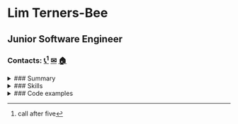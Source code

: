 # Lim Terners-Bee

## Junior Software Engineer

### Contacts: [📞](tel:+12137483647)[^1] [✉︎](mailto:limtb@cern.ch) [🏠](https://maps.app.goo.gl/MtVrDK2bUQJe9XAF6)

<details>
  <summary>### Summary</summary>
- **goal:** create internet
- **wishes:**  connectivity with no strings attached
- **important for me:** advance the ==Web== to empower humanity
</details>

<details>
  <summary>### Skills</summary>
- Objective-C
- Computer network
</details>

<details>
  <summary>### Code examples</summary>
```js
(function repeat() {
    eat()
    sleep()
    code()
    repeat()
})()
```
</details>

[^1]: call after five

